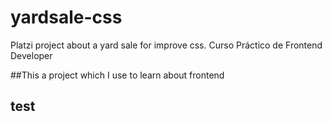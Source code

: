 # yardsale-css
Platzi project about a yard sale for improve css. Curso Práctico de Frontend Developer

##This a project which I use to learn about frontend
## test

